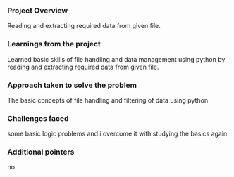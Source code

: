 ### Project Overview

  Reading and extracting required data from given file.


### Learnings from the project

 Learned basic skills of file handling and data management using python by reading and extracting required data from given file.


### Approach taken to solve the problem

 The basic concepts of file handling and filtering of data using python


### Challenges faced

 some basic logic problems and i overcome it with studying the basics again


### Additional pointers

 no



